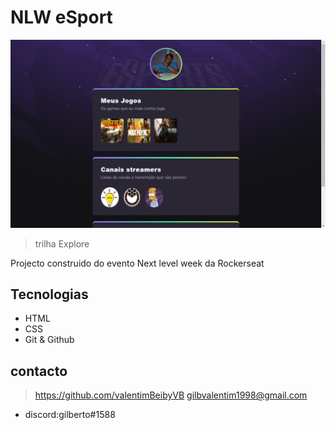 # NLW eSport  

![preview](./.github/preview.png)
>trilha Explore

Projecto construido do evento Next level week da Rockerseat

## Tecnologias
- HTML
- CSS
- Git & Github
## contacto
>https://github.com/valentimBeibyVB
>gilbvalentim1998@gmail.com
- discord:gilberto#1588 
